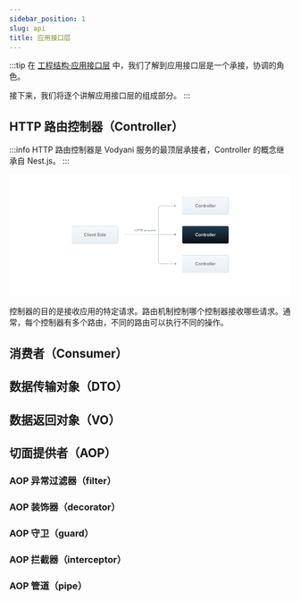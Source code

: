 ```yaml
---
sidebar_position: 1
slug: api
title: 应用接口层
---
```


:::tip
在 [工程结构·应用接口层](../strut/intro#应用接口层) 中，我们了解到应用接口层是一个承接，协调的角色。

接下来，我们将逐个讲解应用接口层的组成部分。
:::

## HTTP 路由控制器（Controller）

:::info
HTTP 路由控制器是 Vodyani 服务的最顶层承接者，Controller 的概念继承自 Nest.js。
:::

![](../../static/img/Controllers_1.png)

控制器的目的是接收应用的特定请求。路由机制控制哪个控制器接收哪些请求。通常，每个控制器有多个路由，不同的路由可以执行不同的操作。

## 消费者（Consumer）

## 数据传输对象（DTO）

## 数据返回对象（VO）

## 切面提供者（AOP）

### AOP 异常过滤器（filter）
### AOP 装饰器（decorator）
### AOP 守卫（guard）
### AOP 拦截器（interceptor）
### AOP 管道（pipe）